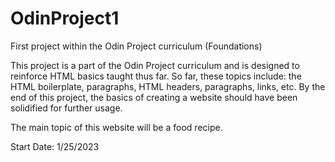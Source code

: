 # OdinProject1
First project within the Odin Project curriculum (Foundations)

This project is a part of the Odin Project curriculum and is designed to reinforce HTML basics taught thus far. So far, these topics include: the HTML boilerplate, paragraphs, HTML headers, paragraphs, links, etc.
By the end of this project, the basics of creating a website should have been solidified for further usage.

The main topic of this website will be a food recipe.

Start Date: 1/25/2023
